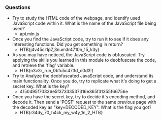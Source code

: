 ### Questions
- Try to study the HTML code of the webpage, and identify used JavaScript code within it. What is the name of the JavaScript file being used?
	- api.min.js
- Once you find the JavaScript code, try to run it to see if it does any interesting functions. Did you get something in return?
	- HTB{j4v45cr1p7_3num3r4710n_15_k3y}
- As you may have noticed, the JavaScript code is obfuscated. Try applying the skills you learned in this module to deobfuscate the code, and retrieve the 'flag' variable.
	- HTB{n3v3r_run_0bfu5c473d_c0d3!}
- Try to Analyze the deobfuscated JavaScript code, and understand its main functionality. Once you do, try to replicate what it's doing to get a secret key. What is the key?
	- 4150495f70336e5f37333537316e365f31355f66756e
- Once you have the secret key, try to decide it's encoding method, and decode it. Then send a 'POST' request to the same previous page with the decoded key as "key=DECODED_KEY". What is the flag you got?
	- HTB{r34dy_70_h4ck_my_w4y_1n_2_HTB}